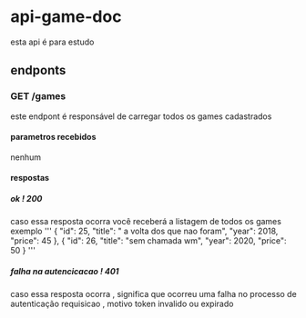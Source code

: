 # api-game-doc
esta api é para estudo 
## endponts
### GET /games
este endpont é responsável de carregar todos os games cadastrados
#### parametros recebidos
nenhum
#### respostas 
##### ok ! 200
caso essa resposta ocorra você receberá a listagem de todos os games
exemplo
'''
 {
        "id": 25,
        "title": " a volta dos que nao foram",
        "year": 2018,
        "price": 45
    },
    {
        "id": 26,
        "title": "sem chamada  wm",
        "year": 2020,
        "price": 50
    }
    '''
##### falha na autencicacao ! 401
caso essa resposta ocorra ,  significa que ocorreu uma falha no processo de autenticação requisicao , motivo  token 
invalido ou expirado 

